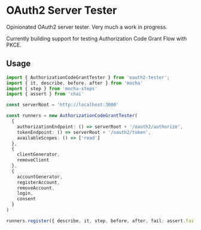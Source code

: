 # OAuth2 Server Tester

Opinionated OAuth2 server tester. Very much a work in progress.

Currently building support for testing Authorization Code Grant Flow with PKCE.

## Usage
```ts
import { AuthorizationCodeGrantTester } from 'oauth2-tester';
import { it, describe, before, after } from 'mocha'
import { step } from 'mocha-steps'
import { assert } from 'chai'

const serverRoot = 'http://localhost:3000'

const runners = new AuthorizationCodeGrantTester(
  {
    authorizationEndpoint: () => serverRoot + '/oauth2/authorize',
    tokenEndpoint: () => serverRoot + '/oauth2/token',
    availableScopes: () => ['read']
  },
  {
    clientGenerator,
    removeClient
  },
  {
    accountGenerator,
    registerAccount,
    removeAccount,
    login,
    consent
  }
)

runners.register({ describe, it, step, before, after, fail: assert.fail })
```
